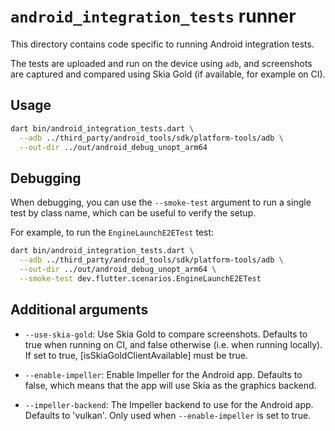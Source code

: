 # `android_integration_tests` runner

This directory contains code specific to running Android integration tests.

The tests are uploaded and run on the device using `adb`, and screenshots are
captured and compared using Skia Gold (if available, for example on CI).

## Usage

```sh
dart bin/android_integration_tests.dart \
  --adb ../third_party/android_tools/sdk/platform-tools/adb \
  --out-dir ../out/android_debug_unopt_arm64
```

## Debugging

When debugging, you can use the `--smoke-test` argument to run a single test
by class name, which can be useful to verify the setup.

For example, to run the `EngineLaunchE2ETest` test:

```sh
dart bin/android_integration_tests.dart \
  --adb ../third_party/android_tools/sdk/platform-tools/adb \
  --out-dir ../out/android_debug_unopt_arm64 \
  --smoke-test dev.flutter.scenarios.EngineLaunchE2ETest
```

## Additional arguments

- `--use-skia-gold`: Use Skia Gold to compare screenshots. Defaults to true
  when running on CI, and false otherwise (i.e. when running locally). If
  set to true, [isSkiaGoldClientAvailable] must be true.

- `--enable-impeller`: Enable Impeller for the Android app. Defaults to
  false, which means that the app will use Skia as the graphics backend.

- `--impeller-backend`: The Impeller backend to use for the Android app.
  Defaults to 'vulkan'. Only used when `--enable-impeller` is set to true.
